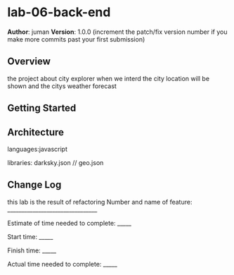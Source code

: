 # lab-06-back-end

**Author**: juman
**Version**: 1.0.0 (increment the patch/fix version number if you make more commits past your first submission)

## Overview
the project about  city explorer when we interd the city location will be shown and the citys weather forecast  

## Getting Started


## Architecture
languages:javascript

libraries: darksky.json // geo.json

## Change Log

this lab is the result of refactoring 
Number and name of feature: ________________________________

Estimate of time needed to complete: _____

Start time: _____

Finish time: _____

Actual time needed to complete: _____